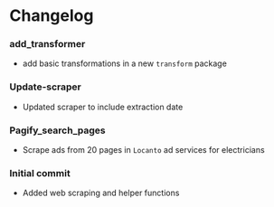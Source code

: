 # Changelog

### add_transformer
- add basic transformations in a new `transform` package
### Update-scraper
- Updated scraper to include extraction date
### Pagify_search_pages
- Scrape ads from 20 pages in `Locanto` ad services for electricians
### Initial commit
- Added web scraping and helper functions

